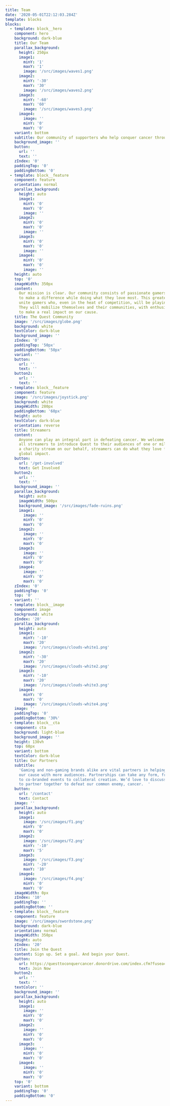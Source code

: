 ```yaml
---
title: Team
date: '2020-05-01T22:12:03.284Z'
template: blocks
blocks:
  - template: block__hero
    component: hero
    background: dark-blue
    title: Our Team
    parallax_background:
      height: 250px
      image1:
        minY: '1'
        maxY: '1'
        image: '/src/images/waves1.png'
      image2:
        minY: '-30'
        maxY: '30'
        image: '/src/images/waves2.png'
      image3:
        minY: '-60'
        maxY: '60'
        image: '/src/images/waves3.png'
      image4:
        image: ''
        minY: '0'
        maxY: '0'
    variant: bottom
    subtitle: Our community of supporters who help conquer cancer through gaming
    background_image: ''
    button:
      url: ''
      text: ''
    zIndex: '0'
    paddingTop: '0'
    paddingBottom: '0'
  - template: block__feature
    component: feature
    orientation: normal
    parallax_background:
      height: auto
      image1:
        minY: '0'
        maxY: '0'
        image: ''
      image2:
        minY: '0'
        maxY: '0'
        image: ''
      image3:
        minY: '0'
        maxY: '0'
        image: ''
      image4:
        minY: '0'
        maxY: '0'
        image: ''
    height: auto
    top: '0'
    imageWidth: 350px
    content:
      Our mission is clear. Our community consists of passionate gamers, eager
      to make a difference while doing what they love most. This greater purpose will
      unite gamers who, even in the heat of competition, will be playing as one team.
      They will mobilize themselves and their communities, with enthusiasm and pride,
      to make a real impact on our cause.
    title: The Quest Community
    image: '/src/images/globe.png'
    background: white
    textColor: dark-blue
    background_image: ''
    zIndex: '0'
    paddingTop: '50px'
    paddingBottom: '50px'
    variant: ''
    button:
      url: ''
      text: ''
    button2:
      url: ''
      text: ''
  - template: block__feature
    component: feature
    image: '/src/images/joystick.png'
    background: white
    imageWidth: 280px
    paddingBottom: '60px'
    height: auto
    textColor: dark-blue
    orientation: reverse
    title: Streamers
    content:
      Anyone can play an integral part in defeating cancer. We welcome any and
      all streamers to introduce Quest to their audiences of one or millions. By hosting
      a charity stream on our behalf, streamers can do what they love for a lasting
      global impact.
    button:
      url: '/get-involved'
      text: Get Involved
    button2:
      url: ''
      text: ''
    background_image: ''
    parallax_background:
      height: auto
      imageWidth: 500px
      background_image: '/src/images/fade-ruins.png'
      image1:
        image: ''
        minY: '0'
        maxY: '0'
      image2:
        image: ''
        minY: '0'
        maxY: '0'
      image3:
        image: ''
        minY: '0'
        maxY: '0'
      image4:
        image: ''
        minY: '0'
        maxY: '0'
    zIndex: '0'
    paddingTop: '0'
    top: '0'
    variant: ''
  - template: block__image
    component: image
    background: white
    zIndex: '20'
    parallax_background:
      height: auto
      image1:
        minY: '-10'
        maxY: '20'
        image: '/src/images/clouds-white1.png'
      image2:
        minY: '-30'
        maxY: '20'
        image: '/src/images/clouds-white2.png'
      image3:
        minY: '-10'
        maxY: '20'
        image: '/src/images/clouds-white3.png'
      image4:
        minY: '0'
        maxY: '0'
        image: '/src/images/clouds-white4.png'
    image: ''
    paddingTop: '0'
    paddingBottom: '30%'
  - template: block__cta
    component: cta
    background: light-blue
    background_image: ''
    height: 130vh
    top: 60px
    variant: bottom
    textColor: dark-blue
    title: Our Partners
    subtitle:
      'Gaming and non-gaming brands alike are vital partners in helping to further
      our cause with more audiences. Partnerships can take any form, from sponsorships
      to co-branded events to collateral creation. We’d love to discuss opportunities
      to partner together to defeat our common enemy, cancer.  '
    button:
      url: '/contact'
      text: Contact
    image: ''
    parallax_background:
      height: auto
      image1:
        image: '/src/images/f1.png'
        minY: '0'
        maxY: '0'
      image2:
        image: '/src/images/f2.png'
        minY: '-10'
        maxY: '5'
      image3:
        image: '/src/images/f3.png'
        minY: '-20'
        maxY: '10'
      image4:
        image: '/src/images/f4.png'
        minY: '0'
        maxY: '0'
    imageWidth: 0px
    zIndex: '10'
    paddingTop: ''
    paddingBottom: ''
  - template: block__feature
    component: feature
    image: '/src/images/swordstone.png'
    background: dark-blue
    orientation: normal
    imageWidth: 350px
    height: auto
    zIndex: '20'
    title: Join the Quest
    content: Sign up. Set a goal. And begin your Quest.
    button:
      url: https://questtoconquercancer.donordrive.com/index.cfm?fuseaction=donorDrive.event&eventID=501
      text: Join Now
    button2:
      url: ''
      text: ''
    textColor: ''
    background_image: ''
    parallax_background:
      height: auto
      image1:
        image: ''
        minY: '0'
        maxY: '0'
      image2:
        image: ''
        minY: '0'
        maxY: '0'
      image3:
        image: ''
        minY: '0'
        maxY: '0'
      image4:
        image: ''
        minY: '0'
        maxY: '0'
    top: '0'
    variant: bottom
    paddingTop: '0'
    paddingBottom: '0'
---
```

